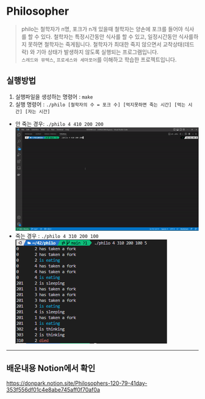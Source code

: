 # Philosopher

> philo는 철학자가 n명, 포크가 n개 있을때 철학자는 양손에 포크를 들어야 식사를 할 수 있다.
철학자는 특정시간동안 식사를 할 수 있고, 일정시간동안 식사를하지 못하면 철학자는 죽게됩니다.
철학자가 최대한 죽지 않으면서 교착상태(데드락) 와 기아 상태가 발생하지 않도록 실행되는 프로그램입니다.  
`스레드와 뮤텍스`, `프로세스와 세마포어`를 이해하고 학습한 프로젝트입니다.

## 실행방법
1. 실행파일을 생성하는 명령어 : `make`
2. 실행 명령어 : `./philo [철학자의 수 = 포크 수] [먹지못하면 죽는 시간] [먹는 시간] [자는 시간]`
- 안 죽는 경우: `./philo 4 410 200 200`
    ![](readme-image/success.gif)
- 죽는 경우 : `./philo 4 310 200 100`  
    ![](readme-image/died.png)
    
---
## 배운내용 Notion에서 확인
https://donpark.notion.site/Philosophers-120-79-41day-353f556df01c4e8abe745aff0f70af0a